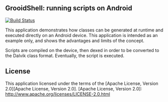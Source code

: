 GrooidShell: running scripts on Android
---------------------------------------

[![Build Status](https://travis-ci.org/melix/grooidshell-example.svg?branch=master)](https://travis-ci.org/melix/grooidshell-example)

This application demonstrates how classes can be generated at runtime and executed directly on an Android device. This application
is intended as an example only, and shows the advantages and limits of the concept.

Scripts are compiled on the device, then dexed in order to be converted to the Dalvik class format. Eventually, the script is executed.

License
---

This application licensed under the terms of the [Apache License, Version 2.0][Apache License, Version 2.0].
[Apache License, Version 2.0]: http://www.apache.org/licenses/LICENSE-2.0.html


